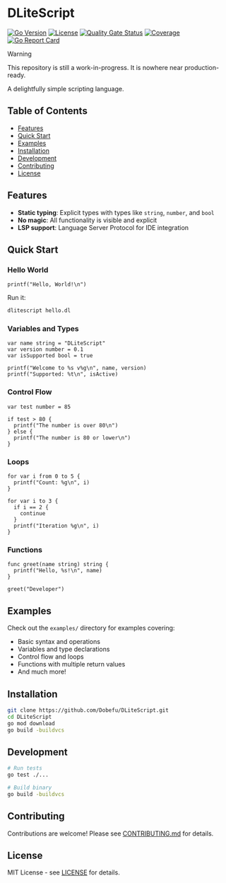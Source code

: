 # DLiteScript

[![Go Version](https://img.shields.io/github/go-mod/go-version/Dobefu/DLiteScript)](https://go.dev/)
[![License](https://img.shields.io/github/license/Dobefu/DLiteScript)](https://go.dev/)
[![Quality Gate Status](https://sonarcloud.io/api/project_badges/measure?project=Dobefu_DLiteScript&metric=alert_status)](https://sonarcloud.io/summary/new_code?id=Dobefu_DLiteScript)
[![Coverage](https://sonarcloud.io/api/project_badges/measure?project=Dobefu_DLiteScript&metric=coverage)](https://sonarcloud.io/summary/overall?id=Dobefu_DLiteScript)
[![Go Report Card](https://goreportcard.com/badge/github.com/Dobefu/DLiteScript)](https://goreportcard.com/report/github.com/Dobefu/DLiteScript)

> [!WARNING]
> This repository is still a work-in-progress. It is nowhere near production-ready.

A delightfully simple scripting language.

## Table of Contents

- [Features](#features)
- [Quick Start](#quick-start)
- [Examples](#examples)
- [Installation](#installation)
- [Development](#development)
- [Contributing](#contributing)
- [License](#license)

## Features

- **Static typing**: Explicit types with types like `string`, `number`, and `bool`
- **No magic**: All functionality is visible and explicit
- **LSP support**: Language Server Protocol for IDE integration

## Quick Start

### Hello World

```dlitescript
printf("Hello, World!\n")
```

Run it:

```bash
dlitescript hello.dl
```

### Variables and Types

```dlitescript
var name string = "DLiteScript"
var version number = 0.1
var isSupported bool = true

printf("Welcome to %s v%g\n", name, version)
printf("Supported: %t\n", isActive)
```

### Control Flow

```dlitescript
var test number = 85

if test > 80 {
  printf("The number is over 80\n")
} else {
  printf("The number is 80 or lower\n")
}
```

### Loops

```dlitescript
for var i from 0 to 5 {
  printf("Count: %g\n", i)
}

for var i to 3 {
  if i == 2 {
    continue
  }
  printf("Iteration %g\n", i)
}
```

### Functions

```dlitescript
func greet(name string) string {
  printf("Hello, %s!\n", name)
}

greet("Developer")
```

## Examples

Check out the `examples/` directory for examples covering:

- Basic syntax and operations
- Variables and type declarations
- Control flow and loops
- Functions with multiple return values
- And much more!

## Installation

```bash
git clone https://github.com/Dobefu/DLiteScript.git
cd DLiteScript
go mod download
go build -buildvcs
```

## Development

```bash
# Run tests
go test ./...

# Build binary
go build -buildvcs
```

## Contributing

Contributions are welcome! Please see [CONTRIBUTING.md](CONTRIBUTING.md) for details.

## License

MIT License - see [LICENSE](LICENSE) for details.
